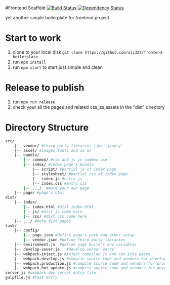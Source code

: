 #Frontend Scaffold
[![Build Status](https://travis-ci.org/ali322/frontend-scaffold.svg)](https://travis-ci.org/ali322/frontend-scaffold)
[![Dependency Status](https://gemnasium.com/badges/github.com/ali322/frontend-boilerplate.svg)](https://gemnasium.com/github.com/ali322/frontend-boilerplate)

yet another simple boilerplate for frontend project

Start to work
===

1. clone to your local disk `git clone https://github.com/ali322/frontend-boilerplate`
2. run `npm install`
3. run `npm start` to start,just simple and clean

Release to publish
===

1. run `npm run release`
2. check your all the pages and related css,jss,assets in the "dist" directory

Directory Structure
===

```sh
src/
    |-- vendor/ #third party libraries like 'jquery'
    |-- asset/ #images,fonts and so on
    |-- bundle/
        |-- common/ #css and js in common use
        |-- index/ #index page's bundle
            |-- script/ #partial js of index page
            |-- stylesheet/ #partial css of index page
            |-- index.js #entry js
            |-- index.css #entry css
        |-- .../  #more your own page
    |-- page/ #page's html
dist/
    |-- index/
        |-- index.html #dist index.html
        |-- js/ #dist js come here
        |-- css/ #dist css come here
    |-- .../ #more dist pages
task/
    |-- config/
        |-- page.json #define page's path and other setup
        |-- vendor.json #define third party libraries
    |-- environment.js  #define page build's env variables
    |-- develop-sever.js   #develop server entry
    |-- webpack-inject.js #inject compiled js and css into pages
    |-- webpack.develop.js #compile source code and vendors for develop
    |-- webpack.production.js #compile source code and vendors for production
    |-- webpack.hot-update.js #compile source code and vendors for develop in HMR
server.js #webpack dev server entry file
gulpfile.js #task entry
```